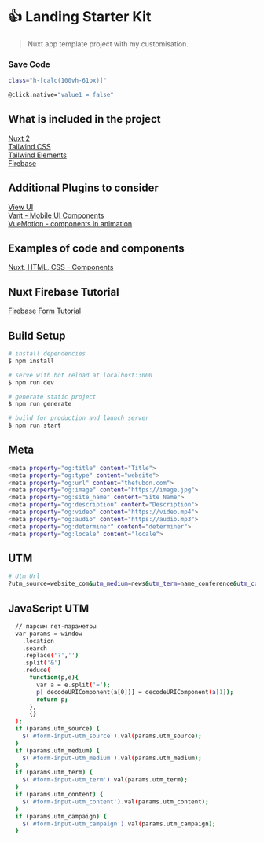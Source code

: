 # 👍 Landing Starter Kit
> Nuxt app template project with my customisation.

### Save Code
```bash
class="h-[calc(100vh-61px)]"
```

```bash
@click.native="value1 = false"
```

## What is included in the project
[Nuxt 2](https://nuxtjs.org/)<br>
[Tailwind CSS](https://tailwindcss.com/)<br>
[Tailwind Elements](https://tailwind-elements.com/quick-start/)<br>
[Firebase](https://firebase.google.com/)

## Additional Plugins to consider
[View UI](https://www.iviewui.com/)<br>
[Vant - Mobile UI Components](https://vant-contrib.gitee.io/vant/#/en-US/)<br>
[VueMotion - components in animation](https://motion.vueuse.org/)

## Examples of code and components
[Nuxt, HTML, CSS - Components](https://heartcode.fuxing.dev/)

## Nuxt Firebase Tutorial
[Firebase Form Tutorial](https://youtu.be/btQWHig29pA)

## Build Setup

```bash
# install dependencies
$ npm install

# serve with hot reload at localhost:3000
$ npm run dev

# generate static project
$ npm run generate

# build for production and launch server
$ npm run start
```

## Meta

```bash
<meta property="og:title" content="Title">
<meta property="og:type" content="website">
<meta property="og:url" content="thefubon.com">
<meta property="og:image" content="https://image.jpg">
<meta property="og:site_name" content="Site Name">
<meta property="og:description" content="Description">
<meta property="og:video" content="https://video.mp4">
<meta property="og:audio" content="https://audio.mp3">
<meta property="og:determiner" content="determiner">
<meta property="og:locale" content="locale">
```

## UTM

```bash
# Utm Url
?utm_source=website_com&utm_medium=news&utm_term=name_conference&utm_content=article&utm_campaign=moscow
```

## JavaScript UTM

```bash
  // парсим гет-параметры
  var params = window
    .location
    .search
    .replace('?','')
    .split('&')
    .reduce(
      function(p,e){
        var a = e.split('=');
        p[ decodeURIComponent(a[0])] = decodeURIComponent(a[1]);
        return p;
      },
      {}
  );
  if (params.utm_source) {
    $('#form-input-utm_source').val(params.utm_source);
  }
  if (params.utm_medium) {
    $('#form-input-utm_medium').val(params.utm_medium);
  }
  if (params.utm_term) {
    $('#form-input-utm_term').val(params.utm_term);
  }
  if (params.utm_content) {
    $('#form-input-utm_content').val(params.utm_content);
  }
  if (params.utm_campaign) {
    $('#form-input-utm_campaign').val(params.utm_campaign);
  }
```
